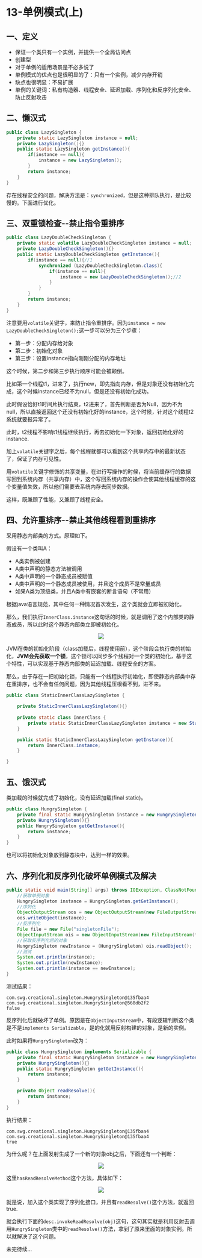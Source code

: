 # 13-单例模式(上)

## 一、定义

- 保证一个类只有一个实例，并提供一个全局访问点
- 创建型
- 对于单例的适用场景是不必多说了
- 单例模式的优点也是很明显的了：只有一个实例，减少内存开销
- 缺点也很明显：不易扩展
- 单例的关键词：私有构造器、线程安全、延迟加载、序列化和反序列化安全、防止反射攻击



## 二、懒汉式

```java
public class LazySingleton {
    private static LazySingleton instance = null;
    private LazySingleton(){}
    public static LazySingleton getInstance(){
        if(instance == null){
            instance = new LazySingleton();
        }
        return instance;
    }
}
```

存在线程安全的问题，解决方法是：`synchronized`，但是这种排队执行，是比较慢的。下面进行优化。

## 三、双重锁检查--禁止指令重排序


```java
public class LazyDoubleCheckSingleton {
    private static volatile LazyDoubleCheckSingleton instance = null;
    private LazyDoubleCheckSingleton(){}
    public static LazyDoubleCheckSingleton getInstance(){
        if(instance == null){//1
            synchronized (LazyDoubleCheckSingleton.class){
                if(instance == null){
                    instance = new LazyDoubleCheckSingleton();//2
                }
            }
        }
        return instance;
    }
}
```
注意要用`volatile`关键字，来防止指令重排序。因为`instance = new LazyDoubleCheckSingleton();`这一步可以分为三个步骤：

- 第一步：分配内存给对象
- 第二步：初始化对象
- 第三步：设置instance指向刚刚分配的内存地址

这个时候，第二步和第三步执行顺序可能会被颠倒。

比如第一个线程t1，进来了，执行new，即先指向内存，但是对象还没有初始化完成，这个时候instance已经不为null，但是还没有初始化成功。

此时假设恰好t1时间片执行结束，t2进来了，首先判断是否为Null，因为不为null，所以直接返回这个还没有初始化好的instance，这个时候，针对这个线程t2系统就要报异常了。

此时，t2线程不影响t1线程继续执行，再去初始化一下对象，返回初始化好的instance.

加上`volatile`关键字之后，每个线程就都可以看到这个共享内存中的最新状态了，保证了内存可见性。

用`volatile`关键字修饰的共享变量，在进行写操作的时候，将当前缓存行的数据写回到系统内存（共享内存）中，这个写回系统内存的操作会使其他线程缓存的这个变量值失效，所以他们需要去系统内存去同步数据。

这样，既兼顾了性能，又兼顾了线程安全。

## 四、允许重排序--禁止其他线程看到重排序

采用静态内部类的方式。原理如下。

假设有一个类叫A：

- A类实例被创建
- A类中声明的静态方法被调用
- A类中声明的一个静态成员被赋值
- A类中声明的一个静态成员被使用，并且这个成员不是常量成员
- 如果A类为顶级类，并且A类中有嵌套的断言语句（不常用）

根据java语言规范，其中任何一种情况首次发生，这个类就会立即被初始化。

那么，我们执行`InnerClass.instance`这句话的时候，就是调用了这个内部类的静态成员，所以此时这个静态内部类立即被初始化。

<div align="center">
    <img src="../pic/pattern/pattern13-1.png" >
</div>

JVM在类的初始化阶段（class加载后，线程使用前），这个阶段会执行类的初始化，**JVM会先获取一个锁**，这个锁可以同步多个线程对一个类的初始化，基于这个特性，可以实现基于静态内部类的延迟加载、线程安全的方案。

那么，由于存在一把初始化锁，只能有一个线程执行初始化，即使静态内部类中存在重排序，也不会有任何问题，因为其他线程压根看不到，进不来。


```java
public class StaticInnerClassLazySingleton {

    private StaticInnerClassLazySingleton(){}
    
    private static class InnerClass {
        private static StaticInnerClassLazySingleton instance = new StaticInnerClassLazySingleton();
    }

    public static StaticInnerClassLazySingleton getInstance(){
        return InnerClass.instance;
    }

}
```

## 五、饿汉式

类加载的时候就完成了初始化，没有延迟加载(final static)。


```java
public class HungrySingleton {
    private final static HungrySingleton instance = new HungrySingleton();
    private HungrySingleton(){}
    public HungrySingleton getGetInstance(){
        return instance;
    }
}
```

也可以将初始化对象放到静态块中，达到一样的效果。




## 六、序列化和反序列化破坏单例模式及解决


```java
public static void main(String[] args) throws IOException, ClassNotFoundException {
    //获取单例对象
    HungrySingleton instance = HungrySingleton.getGetInstance();
    //序列化
    ObjectOutputStream oos = new ObjectOutputStream(new FileOutputStream("singletonFile"));
    oos.writeObject(instance);
    //反序列化
    File file = new File("singletonFile");
    ObjectInputStream ois = new ObjectInputStream(new FileInputStream(file));
    //获取反序列化后的对象
    HungrySingleton newInstance = (HungrySingleton) ois.readObject();
    //测试
    System.out.println(instance);
    System.out.println(newInstance);
    System.out.println(instance == newInstance);
}
```
测试结果：

```
com.swg.creational.singleton.HungrySingleton@135fbaa4
com.swg.creational.singleton.HungrySingleton@568db2f2
false
```

反序列化后就破坏了单例。原因是在`ObjectInputStream`中，有段逻辑判断这个类是不是`implements Serializable`，是的化就用反射构建的对象，是新的实例。


此时如果将`HungrySingleton`改为：

```java
public class HungrySingleton implements Serializable {
    private final static HungrySingleton instance = new HungrySingleton();
    private HungrySingleton(){}
    public static HungrySingleton getGetInstance(){
        return instance;
    }

    private Object readResolve(){
        return instance;
    }
}
```
执行结果：

```
com.swg.creational.singleton.HungrySingleton@135fbaa4
com.swg.creational.singleton.HungrySingleton@135fbaa4
true
```
为什么呢？在上面发射生成了一个新的对象obj之后，下面还有一个判断：


<div align="center">
    <img src="../pic/pattern/pattern13-2.png" >
</div>



这里`hasReadResolveMethod`这个方法，具体如下：

<div align="center">
    <img src="../pic/pattern/pattern13-3.png" >
</div>


就是说，加入这个类实现了序列化接口，并且有`readResolve()`这个方法，就返回true.

就会执行下面的`desc.invokeReadResolve(obj)`这句，这句其实就是利用反射去调用`HungrySingleton`类中的`readResolve()`方法，拿到了原来里面的对象实例。所以就解决了这个问题。

未完待续...
